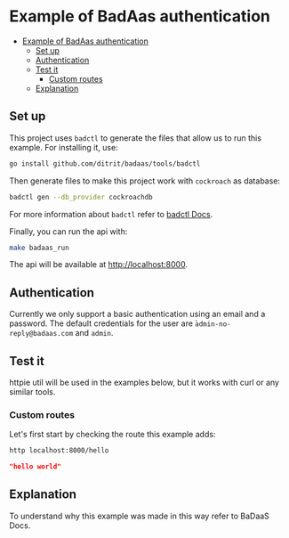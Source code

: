 # Example of BadAas authentication

- [Example of BadAas authentication](#example-of-badaas-authentication)
  - [Set up](#set-up)
  - [Authentication](#authentication)
  - [Test it](#test-it)
    - [Custom routes](#custom-routes)
  - [Explanation](#explanation)

## Set up

This project uses `badctl` to generate the files that allow us to run this example. For installing it, use:

```bash
go install github.com/ditrit/badaas/tools/badctl
```

Then generate files to make this project work with `cockroach` as database:

```bash
badctl gen --db_provider cockroachdb
```

For more information about `badctl` refer to [badctl Docs](https://github.com/ditrit/badaas/tools/badctl/README.md).

Finally, you can run the api with:

```bash
make badaas_run
```

The api will be available at <http://localhost:8000>.

## Authentication

Currently we only support a basic authentication using an email and a password.
The default credentials for the user are ̀`admin-no-reply@badaas.com` and `admin`.

## Test it

httpie util will be used in the examples below, but it works with curl or any similar tools.

### Custom routes

Let's first start by checking the route this example adds:

```bash
http localhost:8000/hello
```

```json
"hello world"
```

## Explanation

<!-- TODO add link to new docs -->
To understand why this example was made in this way refer to BaDaaS Docs.
